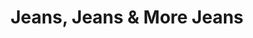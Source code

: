 ---
title: "Jeans, Jeans & More Jeans"
url: /markdale/jeans-jeans-und-more-jeans/
shop: Kleidung
---
